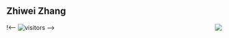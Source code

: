 ## Zhiwei Zhang
<img align="right" src="https://github-readme-stats.vercel.app/api?username=zzw-zwzhang&show_icons=true&icon_color=CE1D2D&text_color=718096&bg_color=ffffff&hide_title=true" />


!<--
![visitors](https://visitor-badge.glitch.me/badge?page_id=zzw-zwzhang.zzw-zwzhang) -->
